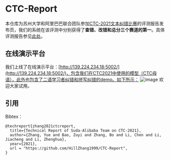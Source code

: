 # CTC-Report
本仓库为苏州大学和阿里巴巴联合团队参加[CTC-2021文本纠错比赛](https://github.com/destwang/CTC2021)的评测报告发布页，我们的系统在该评测中分别获得了**查错、改错和总分三个赛道的第一**。具体评测报告参见[此处](https://github.com/HillZhang1999/CTC-Report/blob/main/Report.pdf)。
## 在线演示平台
我们上线了在线演示平台：[http://139.224.234.18:5002/](http://139.224.234.18:5002/)，包含我们在CTC2021中使用的模型（CTC母语），此外也包含了二语学习者纠错和拼写纠错的demo。如下所示：
![image](https://user-images.githubusercontent.com/50613374/159700208-ac7b92ee-6a8d-400d-a4a4-aa61414b876e.png)
欢迎大家试用。
## 引用
Bibtex：
```
@techreport{zhang2021ctcreport,
  title={Technical Report of Suda-Alibaba Team on CTC-2021},
  author={Zhang, Yue and Bao, Zuyi and Zhang, Bo and Li, Chen and Li, Jiacheng and Li, Zhenghua},
  year={2021},
  url = "https://github.com/HillZhang1999/CTC-Report",
}
```
